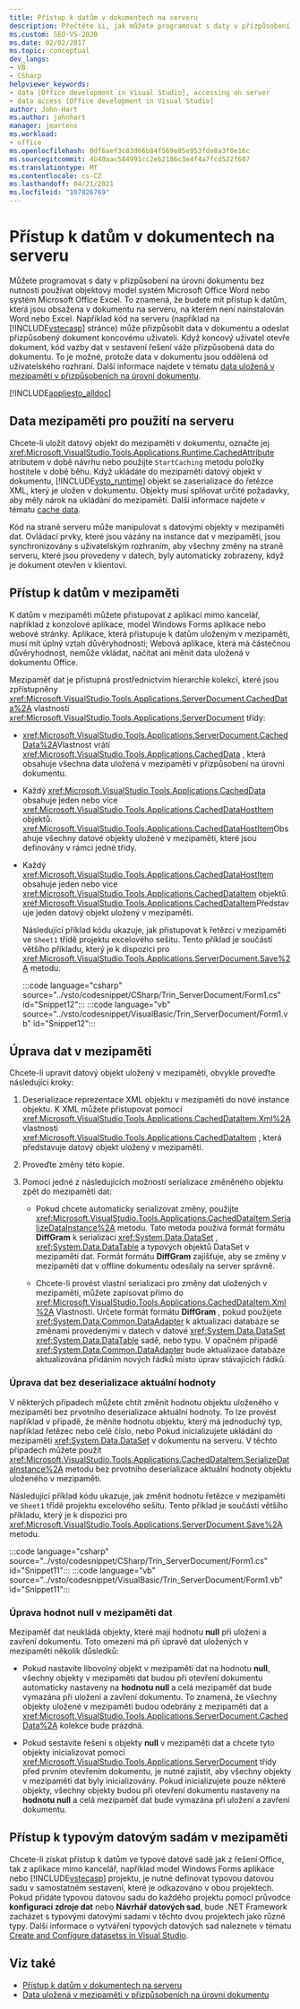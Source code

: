 ```yaml
---
title: Přístup k datům v dokumentech na serveru
description: Přečtěte si, jak můžete programovat s daty v přizpůsobení na úrovni dokumentu bez nutnosti použití objektového modelu systém Microsoft Office Wordu nebo systém Microsoft Office Excelu.
ms.custom: SEO-VS-2020
ms.date: 02/02/2017
ms.topic: conceptual
dev_langs:
- VB
- CSharp
helpviewer_keywords:
- data [Office development in Visual Studio], accessing on server
- data access [Office development in Visual Studio]
author: John-Hart
ms.author: johnhart
manager: jmartens
ms.workload:
- office
ms.openlocfilehash: 0df6aef3c83d66b84f569e85e953fde8a3f0e16c
ms.sourcegitcommit: 4b40aac584991cc2eb2186c3e4f4a7fcd522f607
ms.translationtype: MT
ms.contentlocale: cs-CZ
ms.lasthandoff: 04/21/2021
ms.locfileid: "107826769"
---
```

# <a name="access-data-in-documents-on-the-server"></a>Přístup k datům v dokumentech na serveru
  Můžete programovat s daty v přizpůsobení na úrovni dokumentu bez nutnosti používat objektový model systém Microsoft Office Word nebo systém Microsoft Office Excel. To znamená, že budete mít přístup k datům, která jsou obsažena v dokumentu na serveru, na kterém není nainstalován Word nebo Excel. Například kód na serveru (například na [!INCLUDE[vstecasp](../sharepoint/includes/vstecasp-md.md)] stránce) může přizpůsobit data v dokumentu a odeslat přizpůsobený dokument koncovému uživateli. Když koncový uživatel otevře dokument, kód vazby dat v sestavení řešení váže přizpůsobená data do dokumentu. To je možné, protože data v dokumentu jsou oddělená od uživatelského rozhraní. Další informace najdete v tématu [data uložená v mezipaměti v přizpůsobeních na úrovni dokumentu](../vsto/cached-data-in-document-level-customizations.md).

 [!INCLUDE[appliesto_alldoc](../vsto/includes/appliesto-alldoc-md.md)]

## <a name="cache-data-for-use-on-a-server"></a>Data mezipaměti pro použití na serveru
 Chcete-li uložit datový objekt do mezipaměti v dokumentu, označte jej <xref:Microsoft.VisualStudio.Tools.Applications.Runtime.CachedAttribute> atributem v době návrhu nebo použijte `StartCaching` metodu položky hostitele v době běhu. Když ukládáte do mezipaměti datový objekt v dokumentu, [!INCLUDE[vsto_runtime](../vsto/includes/vsto-runtime-md.md)] objekt se zaserializace do řetězce XML, který je uložen v dokumentu. Objekty musí splňovat určité požadavky, aby měly nárok na ukládání do mezipaměti. Další informace najdete v tématu [cache data](../vsto/caching-data.md).

 Kód na straně serveru může manipulovat s datovými objekty v mezipaměti dat. Ovládací prvky, které jsou vázány na instance dat v mezipaměti, jsou synchronizovány s uživatelským rozhraním, aby všechny změny na straně serveru, které jsou provedeny v datech, byly automaticky zobrazeny, když je dokument otevřen v klientovi.

## <a name="access-data-in-the-cache"></a>Přístup k datům v mezipaměti
 K datům v mezipaměti můžete přistupovat z aplikací mimo kancelář, například z konzolové aplikace, model Windows Forms aplikace nebo webové stránky. Aplikace, která přistupuje k datům uloženým v mezipaměti, musí mít úplný vztah důvěryhodnosti; Webová aplikace, která má částečnou důvěryhodnost, nemůže vkládat, načítat ani měnit data uložená v dokumentu Office.

 Mezipaměť dat je přístupná prostřednictvím hierarchie kolekcí, které jsou zpřístupněny <xref:Microsoft.VisualStudio.Tools.Applications.ServerDocument.CachedData%2A> vlastností <xref:Microsoft.VisualStudio.Tools.Applications.ServerDocument> třídy:

- <xref:Microsoft.VisualStudio.Tools.Applications.ServerDocument.CachedData%2A>Vlastnost vrátí <xref:Microsoft.VisualStudio.Tools.Applications.CachedData> , která obsahuje všechna data uložená v mezipaměti v přizpůsobení na úrovni dokumentu.

- Každý <xref:Microsoft.VisualStudio.Tools.Applications.CachedData> obsahuje jeden nebo více <xref:Microsoft.VisualStudio.Tools.Applications.CachedDataHostItem> objektů. <xref:Microsoft.VisualStudio.Tools.Applications.CachedDataHostItem>Obsahuje všechny datové objekty uložené v mezipaměti, které jsou definovány v rámci jedné třídy.

- Každý <xref:Microsoft.VisualStudio.Tools.Applications.CachedDataHostItem> obsahuje jeden nebo více <xref:Microsoft.VisualStudio.Tools.Applications.CachedDataItem> objektů. <xref:Microsoft.VisualStudio.Tools.Applications.CachedDataItem>Představuje jeden datový objekt uložený v mezipaměti.

  Následující příklad kódu ukazuje, jak přistupovat k řetězci v mezipaměti ve `Sheet1` třídě projektu excelového sešitu. Tento příklad je součástí většího příkladu, který je k dispozici pro <xref:Microsoft.VisualStudio.Tools.Applications.ServerDocument.Save%2A> metodu.

  :::code language="csharp" source="../vsto/codesnippet/CSharp/Trin_ServerDocument/Form1.cs" id="Snippet12":::
  :::code language="vb" source="../vsto/codesnippet/VisualBasic/Trin_ServerDocument/Form1.vb" id="Snippet12":::

## <a name="modify-data-in-the-cache"></a>Úprava dat v mezipaměti
 Chcete-li upravit datový objekt uložený v mezipaměti, obvykle proveďte následující kroky:

1. Deserializace reprezentace XML objektu v mezipaměti do nové instance objektu. K XML můžete přistupovat pomocí <xref:Microsoft.VisualStudio.Tools.Applications.CachedDataItem.Xml%2A> vlastnosti <xref:Microsoft.VisualStudio.Tools.Applications.CachedDataItem> , která představuje datový objekt uložený v mezipaměti.

2. Proveďte změny této kopie.

3. Pomocí jedné z následujících možností serializace změněného objektu zpět do mezipaměti dat:

    - Pokud chcete automaticky serializovat změny, použijte <xref:Microsoft.VisualStudio.Tools.Applications.CachedDataItem.SerializeDataInstance%2A> metodu. Tato metoda používá formát formátu **DiffGram** k serializaci <xref:System.Data.DataSet> , <xref:System.Data.DataTable> a typových objektů DataSet v mezipaměti dat. Formát formátu **DiffGram** zajišťuje, aby se změny v mezipaměti dat v offline dokumentu odesílaly na server správně.

    - Chcete-li provést vlastní serializaci pro změny dat uložených v mezipaměti, můžete zapisovat přímo do <xref:Microsoft.VisualStudio.Tools.Applications.CachedDataItem.Xml%2A> Vlastnosti. Určete formát formátu **DiffGram** , pokud použijete <xref:System.Data.Common.DataAdapter> k aktualizaci databáze se změnami provedenými v datech v datové <xref:System.Data.DataSet> <xref:System.Data.DataTable> sadě, nebo typu. V opačném případě <xref:System.Data.Common.DataAdapter> bude aktualizace databáze aktualizována přidáním nových řádků místo úprav stávajících řádků.

### <a name="modify-data-without-deserializing-the-current-value"></a>Úprava dat bez deserializace aktuální hodnoty
 V některých případech můžete chtít změnit hodnotu objektu uloženého v mezipaměti bez prvotního deserializace aktuální hodnoty. To lze provést například v případě, že měníte hodnotu objektu, který má jednoduchý typ, například řetězec nebo celé číslo, nebo Pokud inicializujete ukládání do mezipaměti <xref:System.Data.DataSet> v dokumentu na serveru. V těchto případech můžete použít <xref:Microsoft.VisualStudio.Tools.Applications.CachedDataItem.SerializeDataInstance%2A> metodu bez prvotního deserializace aktuální hodnoty objektu uloženého v mezipaměti.

 Následující příklad kódu ukazuje, jak změnit hodnotu řetězce v mezipaměti ve `Sheet1` třídě projektu excelového sešitu. Tento příklad je součástí většího příkladu, který je k dispozici pro <xref:Microsoft.VisualStudio.Tools.Applications.ServerDocument.Save%2A> metodu.

 :::code language="csharp" source="../vsto/codesnippet/CSharp/Trin_ServerDocument/Form1.cs" id="Snippet11":::
 :::code language="vb" source="../vsto/codesnippet/VisualBasic/Trin_ServerDocument/Form1.vb" id="Snippet11":::

### <a name="modify-null-values-in-the-data-cache"></a>Úprava hodnot null v mezipaměti dat
 Mezipaměť dat neukládá objekty, které mají hodnotu **null** při uložení a zavření dokumentu. Toto omezení má při úpravě dat uložených v mezipaměti několik důsledků:

- Pokud nastavíte libovolný objekt v mezipaměti dat na hodnotu **null**, všechny objekty v mezipaměti dat budou při otevření dokumentu automaticky nastaveny na **hodnotu null** a celá mezipaměť dat bude vymazána při uložení a zavření dokumentu. To znamená, že všechny objekty uložené v mezipaměti budou odebrány z mezipaměti dat a <xref:Microsoft.VisualStudio.Tools.Applications.ServerDocument.CachedData%2A> kolekce bude prázdná.

- Pokud sestavíte řešení s objekty **null** v mezipaměti dat a chcete tyto objekty inicializovat pomocí <xref:Microsoft.VisualStudio.Tools.Applications.ServerDocument> třídy před prvním otevřením dokumentu, je nutné zajistit, aby všechny objekty v mezipaměti dat byly inicializovány. Pokud inicializujete pouze některé objekty, všechny objekty budou při otevření dokumentu nastaveny na **hodnotu null** a celá mezipaměť dat bude vymazána při uložení a zavření dokumentu.

## <a name="access-typed-datasets-in-the-cache"></a>Přístup k typovým datovým sadám v mezipaměti
 Chcete-li získat přístup k datům ve typové datové sadě jak z řešení Office, tak z aplikace mimo kancelář, například model Windows Forms aplikace nebo [!INCLUDE[vstecasp](../sharepoint/includes/vstecasp-md.md)] projektu, je nutné definovat typovou datovou sadu v samostatném sestavení, které je odkazováno v obou projektech. Pokud přidáte typovou datovou sadu do každého projektu pomocí průvodce **konfigurací zdroje dat** nebo **Návrhář datových sad**, bude .NET Framework zacházet s typovými datovými sadami v těchto dvou projektech jako různé typy. Další informace o vytváření typových datových sad naleznete v tématu [Create and Configure datasetss in Visual Studio](../data-tools/create-and-configure-datasets-in-visual-studio.md).

## <a name="see-also"></a>Viz také

- [Přístup k datům v dokumentech na serveru](../vsto/accessing-data-in-documents-on-the-server.md)
- [Data uložená v mezipaměti v přizpůsobeních na úrovni dokumentu](../vsto/cached-data-in-document-level-customizations.md)